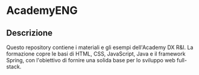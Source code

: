 # AcademyENG
## Descrizione
Questo repository contiene i materiali e gli esempi dell'Academy DX R&I. La formazione copre le basi di HTML, CSS, JavaScript, Java e il framework Spring, con l'obiettivo di fornire una solida base per lo sviluppo web full-stack.

